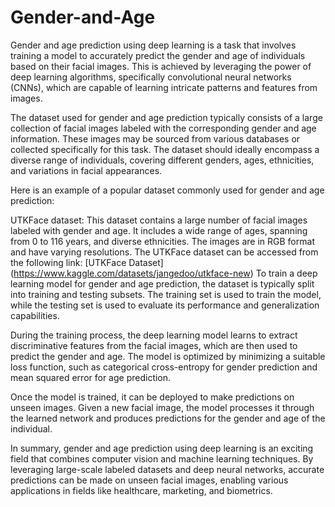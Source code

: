 # Gender-and-Age

Gender and age prediction using deep learning is a task that involves training a model to accurately predict the gender and age of individuals based on their facial images. This is achieved by leveraging the power of deep learning algorithms, specifically convolutional neural networks (CNNs), which are capable of learning intricate patterns and features from images.

The dataset used for gender and age prediction typically consists of a large collection of facial images labeled with the corresponding gender and age information. These images may be sourced from various databases or collected specifically for this task. The dataset should ideally encompass a diverse range of individuals, covering different genders, ages, ethnicities, and variations in facial appearances.

Here is an example of a popular dataset commonly used for gender and age prediction:

UTKFace dataset: This dataset contains a large number of facial images labeled with gender and age. It includes a wide range of ages, spanning from 0 to 116 years, and diverse ethnicities. The images are in RGB format and have varying resolutions. The UTKFace dataset can be accessed from the following link: [UTKFace Dataset] (https://www.kaggle.com/datasets/jangedoo/utkface-new)
To train a deep learning model for gender and age prediction, the dataset is typically split into training and testing subsets. The training set is used to train the model, while the testing set is used to evaluate its performance and generalization capabilities.

During the training process, the deep learning model learns to extract discriminative features from the facial images, which are then used to predict the gender and age. The model is optimized by minimizing a suitable loss function, such as categorical cross-entropy for gender prediction and mean squared error for age prediction.

Once the model is trained, it can be deployed to make predictions on unseen images. Given a new facial image, the model processes it through the learned network and produces predictions for the gender and age of the individual.

In summary, gender and age prediction using deep learning is an exciting field that combines computer vision and machine learning techniques. By leveraging large-scale labeled datasets and deep neural networks, accurate predictions can be made on unseen facial images, enabling various applications in fields like healthcare, marketing, and biometrics.
